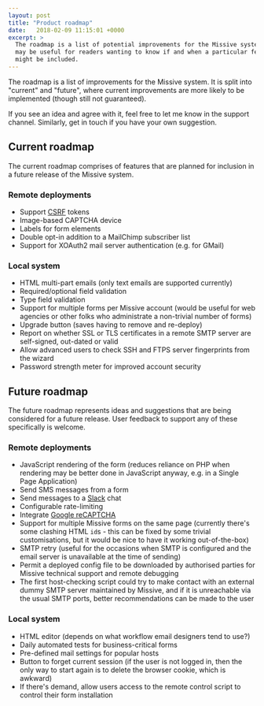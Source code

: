 ```yaml
---
layout: post
title: "Product roadmap"
date:   2018-02-09 11:15:01 +0000
excerpt: >
  The roadmap is a list of potential improvements for the Missive system, and
  may be useful for readers wanting to know if and when a particular feature
  might be included.
---
```


The roadmap is a list of improvements for the Missive system. It is split into
"current" and "future", where current improvements are more likely to be implemented
(though still not guaranteed).

If you see an idea and agree with it, feel free to let me know in the support channel.
Similarly, get in touch if you have your own suggestion.

## Current roadmap

The current roadmap comprises of features that are planned for inclusion in a future
release of the Missive system.

### Remote deployments

* Support [CSRF](https://www.owasp.org/index.php/Cross-Site_Request_Forgery_(CSRF)_Prevention_Cheat_Sheet)
tokens
* Image-based CAPTCHA device
* Labels for form elements
* Double opt-in addition to a MailChimp subscriber list
* Support for XOAuth2 mail server authentication (e.g. for GMail)

### Local system

* HTML multi-part emails (only text emails are supported currently)
* Required/optional field validation
* Type field validation
* Support for multiple forms per Missive account (would be useful for web agencies or
other folks who administrate a non-trivial number of forms)
* Upgrade button (saves having to remove and re-deploy)
* Report on whether SSL or TLS certificates in a remote SMTP server are self-signed,
out-dated or valid
* Allow advanced users to check SSH and FTPS server fingerprints from the wizard
* Password strength meter for improved account security

## Future roadmap

The future roadmap represents ideas and suggestions that are being considered for
a future release. User feedback to support any of these specifically is welcome.

### Remote deployments

* JavaScript rendering of the form (reduces reliance on PHP when rendering may be
better done in JavaScript anyway, e.g. in a Single Page Application)
* Send SMS messages from a form
* Send messages to a [Slack](https://api.slack.com/) chat
* Configurable rate-limiting
* Integrate [Google reCAPTCHA](https://www.google.com/recaptcha/intro/index.html)
* Support for multiple Missive forms on the same page (currently there's some
clashing HTML `id`s - this can be fixed by some trivial customisations, but it would
be nice to have it working out-of-the-box)
* SMTP retry (useful for the occasions when SMTP is configured and the email server
is unavailable at the time of sending)
* Permit a deployed config file to be downloaded by authorised parties for Missive
technical support and remote debugging
* The first host-checking script could try to make contact with an external
dummy SMTP server maintained by Missive, and if it is unreachable via the usual
SMTP ports, better recommendations can be made to the user

### Local system

* HTML editor (depends on what workflow email designers tend to use?)
* Daily automated tests for business-critical forms
* Pre-defined mail settings for popular hosts
* Button to forget current session (if the user is not logged in, then the only
way to start again is to delete the browser cookie, which is awkward)
* If there's demand, allow users access to the remote control script to
control their form installation

